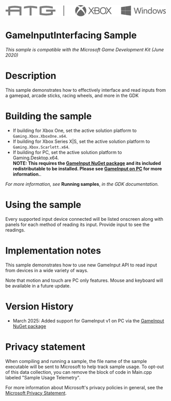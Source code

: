   ![](./media/image1.png)

#   GameInputInterfacing Sample

*This sample is compatible with the Microsoft Game Development Kit (June 2020)*

# Description

This sample demonstrates how to effectively interface and read inputs
from a gamepad, arcade sticks, racing wheels, and more in the GDK

# Building the sample

- If building for Xbox One, set the active solution platform to `Gaming.Xbox.XboxOne.x64`.
- If building for Xbox Series X|S, set the active solution platform to `Gaming.Xbox.Scarlett.x64`.
- If building for PC, set the active solution platform to Gaming.Desktop.x64.\
**NOTE: This requires the [GameInput NuGet package](https://www.nuget.org/packages/Microsoft.GameInput) and its 
included redistributable to be installed.  Please see [GameInput on PC](https://learn.microsoft.com/gaming/gdk/_content/gc/input/overviews/input-nuget) for more information.**.

*For more information, see* __Running samples__, *in the GDK documentation.*

# Using the sample

Every supported input device connected will be listed onscreen along
with panels for each method of reading its input. Provide input to see
the readings.

# Implementation notes

This sample demonstrates how to use new GameInput API to read input
from devices in a wide variety of ways.

Note that motion and touch are PC only features. Mouse and keyboard will
be available in a future update.

# Version History

- March 2025: Added support for GameInput v1 on PC via the
  [GameInput NuGet package](https://www.nuget.org/packages/Microsoft.GameInput)

# Privacy statement

When compiling and running a sample, the file name of the sample
executable will be sent to Microsoft to help track sample usage. To
opt-out of this data collection, you can remove the block of code in
Main.cpp labeled "Sample Usage Telemetry".

For more information about Microsoft's privacy policies in general, see
the [Microsoft Privacy
Statement](https://privacy.microsoft.com/en-us/privacystatement/).
